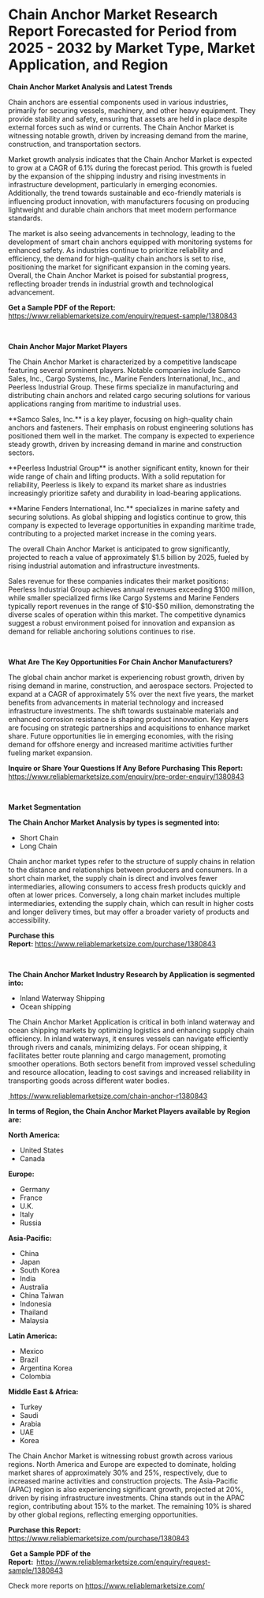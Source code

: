 <p><h1>Chain Anchor Market Research Report Forecasted for Period from 2025 -  2032 by Market Type, Market Application, and Region</h1></p><p><strong>Chain Anchor Market Analysis and Latest Trends</strong></p>
<p><p>Chain anchors are essential components used in various industries, primarily for securing vessels, machinery, and other heavy equipment. They provide stability and safety, ensuring that assets are held in place despite external forces such as wind or currents. The Chain Anchor Market is witnessing notable growth, driven by increasing demand from the marine, construction, and transportation sectors.</p><p>Market growth analysis indicates that the Chain Anchor Market is expected to grow at a CAGR of 6.1% during the forecast period. This growth is fueled by the expansion of the shipping industry and rising investments in infrastructure development, particularly in emerging economies. Additionally, the trend towards sustainable and eco-friendly materials is influencing product innovation, with manufacturers focusing on producing lightweight and durable chain anchors that meet modern performance standards.</p><p>The market is also seeing advancements in technology, leading to the development of smart chain anchors equipped with monitoring systems for enhanced safety. As industries continue to prioritize reliability and efficiency, the demand for high-quality chain anchors is set to rise, positioning the market for significant expansion in the coming years. Overall, the Chain Anchor Market is poised for substantial progress, reflecting broader trends in industrial growth and technological advancement.</p></p>
<p><strong>Get a Sample PDF of the Report:&nbsp;</strong> <a href="https://www.reliablemarketsize.com/enquiry/request-sample/1380843?utm_campaign=3169&utm_medium=2&utm_source=Github&utm_content=ia&utm_term=08042025&utm_id=chain-anchor">https://www.reliablemarketsize.com/enquiry/request-sample/1380843</a></p>
<p>&nbsp;</p>
<p><strong>Chain Anchor Major Market Players</strong></p>
<p><p>The Chain Anchor Market is characterized by a competitive landscape featuring several prominent players. Notable companies include Samco Sales, Inc., Cargo Systems, Inc., Marine Fenders International, Inc., and Peerless Industrial Group. These firms specialize in manufacturing and distributing chain anchors and related cargo securing solutions for various applications ranging from maritime to industrial uses.</p><p>**Samco Sales, Inc.** is a key player, focusing on high-quality chain anchors and fasteners. Their emphasis on robust engineering solutions has positioned them well in the market. The company is expected to experience steady growth, driven by increasing demand in marine and construction sectors.</p><p>**Peerless Industrial Group** is another significant entity, known for their wide range of chain and lifting products. With a solid reputation for reliability, Peerless is likely to expand its market share as industries increasingly prioritize safety and durability in load-bearing applications.</p><p>**Marine Fenders International, Inc.** specializes in marine safety and securing solutions. As global shipping and logistics continue to grow, this company is expected to leverage opportunities in expanding maritime trade, contributing to a projected market increase in the coming years.</p><p>The overall Chain Anchor Market is anticipated to grow significantly, projected to reach a value of approximately $1.5 billion by 2025, fueled by rising industrial automation and infrastructure investments. </p><p>Sales revenue for these companies indicates their market positions: Peerless Industrial Group achieves annual revenues exceeding $100 million, while smaller specialized firms like Cargo Systems and Marine Fenders typically report revenues in the range of $10-$50 million, demonstrating the diverse scales of operation within this market. The competitive dynamics suggest a robust environment poised for innovation and expansion as demand for reliable anchoring solutions continues to rise.</p></p>
<p>&nbsp;</p>
<p><strong>What Are The Key Opportunities For Chain Anchor Manufacturers?</strong></p>
<p><p>The global chain anchor market is experiencing robust growth, driven by rising demand in marine, construction, and aerospace sectors. Projected to expand at a CAGR of approximately 5% over the next five years, the market benefits from advancements in material technology and increased infrastructure investments. The shift towards sustainable materials and enhanced corrosion resistance is shaping product innovation. Key players are focusing on strategic partnerships and acquisitions to enhance market share. Future opportunities lie in emerging economies, with the rising demand for offshore energy and increased maritime activities further fueling market expansion.</p></p>
<p><strong>Inquire or Share Your Questions If Any Before Purchasing This Report:</strong> <a href="https://www.reliablemarketsize.com/enquiry/pre-order-enquiry/1380843?utm_campaign=3169&utm_medium=2&utm_source=Github&utm_content=ia&utm_term=08042025&utm_id=chain-anchor">https://www.reliablemarketsize.com/enquiry/pre-order-enquiry/1380843</a></p>
<p>&nbsp;</p>
<p><strong>Market Segmentation</strong></p>
<p><strong>The Chain Anchor Market Analysis by types is segmented into:</strong></p>
<p><ul><li>Short Chain</li><li>Long Chain</li></ul></p>
<p><p>Chain anchor market types refer to the structure of supply chains in relation to the distance and relationships between producers and consumers. In a short chain market, the supply chain is direct and involves fewer intermediaries, allowing consumers to access fresh products quickly and often at lower prices. Conversely, a long chain market includes multiple intermediaries, extending the supply chain, which can result in higher costs and longer delivery times, but may offer a broader variety of products and accessibility.</p></p>
<p><strong>Purchase this Report:&nbsp;</strong><a href="https://www.reliablemarketsize.com/purchase/1380843?utm_campaign=3169&utm_medium=2&utm_source=Github&utm_content=ia&utm_term=08042025&utm_id=chain-anchor">https://www.reliablemarketsize.com/purchase/1380843</a></p>
<p>&nbsp;</p>
<p><strong>The Chain Anchor Market Industry Research by Application is segmented into:</strong></p>
<p><ul><li>Inland Waterway Shipping</li><li>Ocean shipping</li></ul></p>
<p><p>The Chain Anchor Market Application is critical in both inland waterway and ocean shipping markets by optimizing logistics and enhancing supply chain efficiency. In inland waterways, it ensures vessels can navigate efficiently through rivers and canals, minimizing delays. For ocean shipping, it facilitates better route planning and cargo management, promoting smoother operations. Both sectors benefit from improved vessel scheduling and resource allocation, leading to cost savings and increased reliability in transporting goods across different water bodies.</p></p>
<p><a href="https://www.reliablemarketsize.com/chain-anchor-r1380843?utm_campaign=3169&utm_medium=2&utm_source=Github&utm_content=ia&utm_term=08042025&utm_id=chain-anchor">&nbsp;https://www.reliablemarketsize.com/chain-anchor-r1380843</a></p>
<p><strong>In terms of Region, the Chain Anchor Market Players available by Region are:</strong></p>
<p>
    <p> <strong> North America: </strong>
        <ul>
            <li>United States</li>
            <li>Canada</li>
        </ul>
        </p> 
    <p> <strong> Europe: </strong>
        <ul>
            <li>Germany</li>
            <li>France</li>
            <li>U.K.</li>
            <li>Italy</li>
            <li>Russia</li>
        </ul>
        </p> 
    <p> <strong> Asia-Pacific: </strong>
        <ul>
            <li>China</li>
            <li>Japan</li>
            <li>South Korea</li>
            <li>India</li>
            <li>Australia</li>
            <li>China Taiwan</li>
            <li>Indonesia</li>
            <li>Thailand</li>
            <li>Malaysia</li>
        </ul>
        </p> 
    <p> <strong> Latin America: </strong>
        <ul>
            <li>Mexico</li>
            <li>Brazil</li>
            <li>Argentina Korea</li>
            <li>Colombia</li>
        </ul>
        </p> 
    <p> <strong> Middle East & Africa: </strong>
        <ul>
            <li>Turkey</li>
            <li>Saudi</li>
            <li>Arabia</li>
            <li>UAE</li>
            <li>Korea</li>
        </ul>
    </p>
    </p>
<p><p>The Chain Anchor Market is witnessing robust growth across various regions. North America and Europe are expected to dominate, holding market shares of approximately 30% and 25%, respectively, due to increased marine activities and construction projects. The Asia-Pacific (APAC) region is also experiencing significant growth, projected at 20%, driven by rising infrastructure investments. China stands out in the APAC region, contributing about 15% to the market. The remaining 10% is shared by other global regions, reflecting emerging opportunities.</p></p>
<p><strong>Purchase this Report: </strong><a href="https://www.reliablemarketsize.com/purchase/1380843?utm_campaign=3169&utm_medium=2&utm_source=Github&utm_content=ia&utm_term=08042025&utm_id=chain-anchor">https://www.reliablemarketsize.com/purchase/1380843</a></p>
<p>&nbsp;<strong>Get a Sample PDF of the Report:&nbsp;&nbsp;</strong><a href="https://www.reliablemarketsize.com/enquiry/request-sample/1380843?utm_campaign=3169&utm_medium=2&utm_source=Github&utm_content=ia&utm_term=08042025&utm_id=chain-anchor">https://www.reliablemarketsize.com/enquiry/request-sample/1380843</a></p>
<p><strong></strong></p>
<p>Check more reports on <a href="https://www.reliablemarketsize.com/?utm_campaign=3169&utm_medium=2&utm_source=Github&utm_content=ia&utm_term=08042025&utm_id=chain-anchor">https://www.reliablemarketsize.com/</a></p>